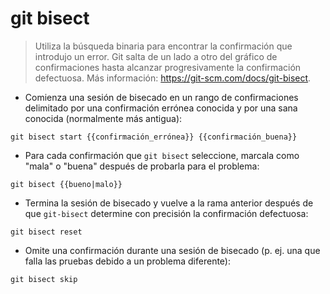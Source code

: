 # git bisect

> Utiliza la búsqueda binaria para encontrar la confirmación que introdujo un error.
> Git salta de un lado a otro del gráfico de confirmaciones hasta alcanzar progresivamente la confirmación defectuosa.
> Más información: <https://git-scm.com/docs/git-bisect>.

- Comienza una sesión de bisecado en un rango de confirmaciones delimitado por una confirmación errónea conocida y por una sana conocida (normalmente más antigua):

`git bisect start {{confirmación_errónea}} {{confirmación_buena}}`

- Para cada confirmación que `git bisect` seleccione, marcala como "mala" o "buena" después de probarla para el problema:

`git bisect {{bueno|malo}}`

- Termina la sesión de bisecado y vuelve a la rama anterior después de que `git-bisect` determine con precisión la confirmación defectuosa:

`git bisect reset`

- Omite una confirmación durante una sesión de bisecado (p. ej. una que falla las pruebas debido a un problema diferente):

`git bisect skip`
